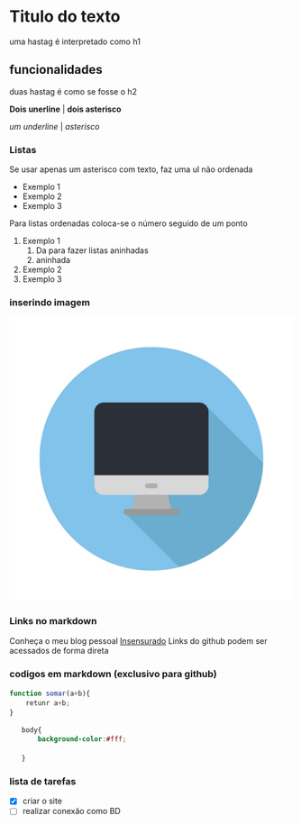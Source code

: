 # Titulo do texto
uma hastag é interpretado como h1

## funcionalidades 
duas hastag é como se fosse o h2

__Dois unerline__  |
**dois asterisco**

_um underline_  |
*asterisco*

### Listas
Se usar apenas um asterisco com texto, faz uma ul não ordenada
* Exemplo 1
* Exemplo 2
* Exemplo 3

Para listas ordenadas coloca-se o número seguido de um ponto
1. Exemplo 1
    1. Da para fazer listas aninhadas
    2. aninhada
1. Exemplo 2
1. Exemplo 3

### inserindo imagem
![computador](img/computer.jpg)


### Links no markdown

Conheça o meu blog pessoal [Insensurado](http://www.blogincensurado.blogspot.com)
Links do github podem ser acessados de forma direta

### codigos em markdown (exclusivo para github)

```javascript
function somar(a+b){
    retunr a+b;
}
 ```

 ```css
    body{
        background-color:#fff;

    }
 ```

### lista de tarefas
- [x] criar o site
- [ ] realizar conexão como BD